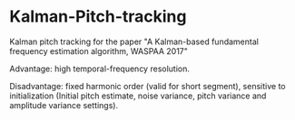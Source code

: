 # Kalman-Pitch-tracking
Kalman pitch tracking for the paper "A Kalman-based fundamental frequency estimation algorithm, WASPAA 2017"


Advantage: high temporal-frequency resolution.


Disadvantage: fixed harmonic order (valid for short segment), sensitive to initialization (Initial pitch estimate, noise variance, pitch variance and amplitude variance settings).
